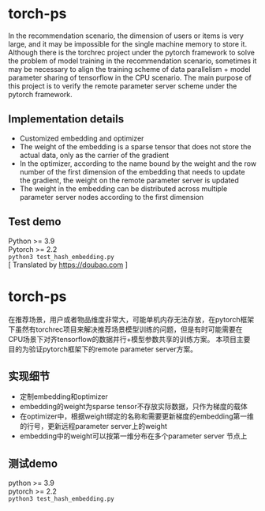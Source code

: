 # torch-ps
In the recommendation scenario, the dimension of users or items is very large, and it may be impossible for the single machine memory to store it. Although there is the torchrec project under the pytorch framework to solve the problem of model training in the recommendation scenario, sometimes it may be necessary to align the training scheme of data parallelism + model parameter sharing of tensorflow in the CPU scenario.
The main purpose of this project is to verify the remote parameter server scheme under the pytorch framework.
## Implementation details
- Customized embedding and optimizer
- The weight of the embedding is a sparse tensor that does not store the actual data, only as the carrier of the gradient
- In the optimizer, according to the name bound by the weight and the row number of the first dimension of the embedding that needs to update the gradient, the weight on the remote parameter server is updated
- The weight in the embedding can be distributed across multiple parameter server nodes according to the first dimension
## Test demo
Python >= 3.9  
Pytorch >= 2.2  
`
python3 test_hash_embedding.py
`  
[ Translated by https://doubao.com ]


# torch-ps
在推荐场景，用户或者物品维度非常大，可能单机内存无法存放，在pytorch框架下虽然有torchrec项目来解决推荐场景模型训练的问题，但是有时可能需要在CPU场景下对齐tensorflow的数据并行+模型参数共享的训练方案。
本项目主要目的为验证pytorch框架下的remote parameter server方案。

## 实现细节
- 定制embedding和optimizer
- embedding的weight为sparse tensor不存放实际数据，只作为梯度的载体
- 在optimizer中，根据weight绑定的名称和需要更新梯度的embedding第一维的行号，更新远程parameter server上的weight
- embedding中的weight可以按第一维分布在多个parameter server 节点上

## 测试demo
python >= 3.9  
pytorch >= 2.2  
`
python3 test_hash_embedding.py
`